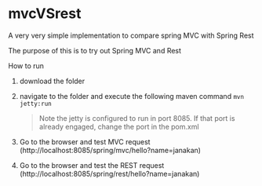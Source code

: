 # mvcVSrest
A very very simple implementation to compare spring MVC with Spring Rest


The purpose of this is to try out Spring MVC and Rest

How to run
1. download the folder
2. navigate to the folder and execute the following maven command
    `mvn jetty:run`

    >Note the jetty is configured to run in port 8085. If that port is already engaged, change the port in the pom.xml

3. Go to the browser and test MVC request
    (http://localhost:8085/spring/mvc/hello?name=janakan)

4. Go to the browser and test the REST request
    (http://localhost:8085/spring/rest/hello?name=janakan)